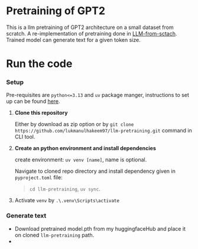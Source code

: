 # Pretraining of GPT2
This is a llm pretraining of GPT2 architecture on a small dataset from scratch. A re-implementation of pretraining done in [LLM-from-sctach](https://github.com/rasbt/LLMs-from-scratch). Trained model can generate text for a given token size.

# Run the code
### Setup
Pre-requisites are `python<=3.13` and `uv` package manger, instructions to set up can be found [here](https://docs.astral.sh/uv/getting-started/).
1. **Clone this repository**
   
   Either by download as zip option or by `git clone https://github.com/lukmanulhakeem97/llm-pretraining.git` command in CLI tool.
2. **Create an python environment and install dependencies**

   create environment: `uv venv [name]`, name is optional.
   
   Navigate to cloned repo directory and install dependency given in `pyproject.toml` file:
      > `cd llm-pretraining`,
      > `uv sync`.
4. Activate `venv` by `.\.venv\Scripts\activate`

### Generate text
- Download pretrained model.pth from my huggingfaceHub and place it on cloned `llm-pretraining` path.
- 





